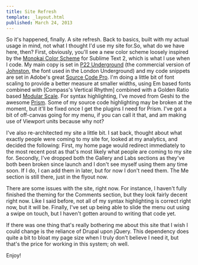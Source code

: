 ```yaml
---
title: Site Refresh
template: _layout.html
published: March 24, 2013
---
```

So it's happened, finally. A site refresh. Back to basics, built with my actual usage in mind, not what I thought I'd use my site for.So, what do we have here, then? First, obviously, you'll see a new color scheme loosely inspired by the [Monokai Color Scheme](http://studiostyl.es/schemes/sublime-text-s-monokai-color-scheme) for Sublime Text 2, which is what I use when I code. My main copy is set in [P22 Underground](https://typekit.com/fonts/p22-underground) (the commercial version of [Johnston](http://en.wikipedia.org/wiki/Johnston_(typeface)), the font used in the London Underground) and my code snippets are set in Adobe's great [Source Code Pro](http://blogs.adobe.com/typblography/2012/09/source-code-pro.html). I'm doing a little bit of font scaling to provide a better measure at smaller widths, using Em based fonts combined with [Compass's Vertical Rhythm] combined with a Golden Ratio based [Modular Scale](http://thesassway.com/projects/modular-scale). For syntax highlighting, I've moved from Geshi to the awesome [Prism](http://prismjs.com/). Some of my source code highlighting may be broken at the moment, but it'll be fixed once I get the plugins I need for Prism. I've got a bit of off-canvas going for my menu, if you can call it that, and am making use of Viewport units because why not? 

I've also re-architected my site a little bit. I sat back, thought about what exactly people were coming to my site for, looked at my analytics, and decided the following: First, my home page would redirect immediately to the most recent post as that's most likely what people are coming to my site for. Secondly, I've dropped both the Gallery and Labs sections as they've both been broken since launch and I don't see myself using them any time soon. If I do, I can add them in later, but for now I don't need them. The Me section is still there, just in the flyout now.

There are some issues with the site, right now. For instance, I haven't fully finished the theming for the Comments section, but they look fairly decent right now. Like I said before, not all of my syntax highlighting is correct right now, but it will be. Finally, I've set up being able to slide the menu out using a swipe on touch, but I haven't gotten around to writing that code yet.

If there was one thing that's really bothering me about this site that I wish I could change is the reliance of Drupal upon jQuery. This dependency does quite a bit to bloat my page size when I truly don't believe I need it, but that's the price for working in this system; oh well.

Enjoy! 

